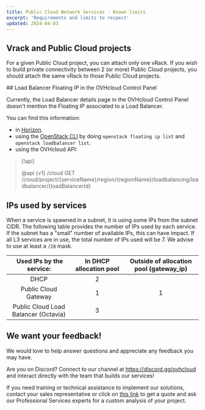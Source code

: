 ```yaml
---
title: Public Cloud Network Services - Known limits
excerpt: 'Requirements and limits to respect'
updated: 2024-04-03
---
```


## Vrack and Public Cloud projects

For a given Public Cloud project, you can attach only one vRack. If you wish to build private connectivity between 2 (or more) Public Cloud projects, you should attach the same vRack to those Public Cloud projects.

## Load Balancer Floating IP in the OVHcloud Control Panel

Currently, the Load Balancer details page in the OVHcloud Control Panel doesn't mention the Floating IP associated to a Load Balancer.

You can find this information:

- in [Horizon](introducing_horizon1.).
- using the [OpenStack CLI](prepare_the_environment_for_using_the_openstack_api1.) by doing `openstack floating ip list` and `openstack loadbalancer list`.
- using the OVHcloud API:

> [!api]
>
> @api {v1} /cloud GET /cloud/project/{serviceName}/region/{regionName}/loadbalancing/loadbalancer/{loadBalancerId}
>

## IPs used by services

When a service is spawned in a subnet, it is using some IPs from the subnet CIDR. The following table provides the number of IPs used by each service. If the subnet has a "small" number of available IPs, this can have impact. If all L3 services are in use, the total number of IPs used will be 7. We advise to use at least a `/28` mask.

| Used IPs by the service:| In DHCP allocation pool |	Outside of allocation pool (gateway_ip) |
| :---: | :---: | :---: |
| DHCP |	2 | |	
| Public Cloud Gateway | 1	| 1 |
| Public Cloud Load Balancer (Octavia)	| 3 | |	

## We want your feedback!

We would love to help answer questions and appreciate any feedback you may have.

Are you on Discord? Connect to our channel at <https://discord.gg/ovhcloud> and interact directly with the team that builds our services!

If you need training or technical assistance to implement our solutions, contact your sales representative or click on [this link](https://www.ovhcloud.com/en/professional-services/) to get a quote and ask our Professional Services experts for a custom analysis of your project.
